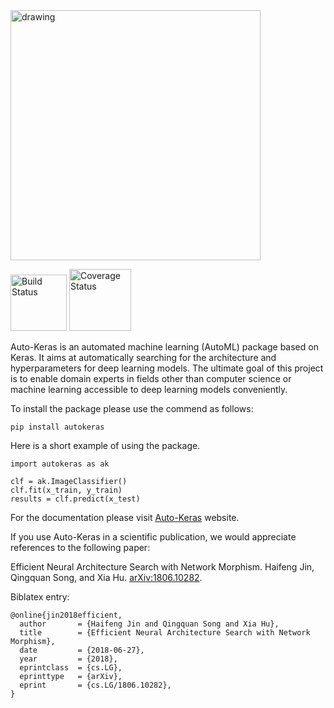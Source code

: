 <img src="https://github.com/jhfjhfj1/autokeras/blob/master/logo.png?raw=true" alt="drawing" width="400px"/>

<p><a href="https://travis-ci.org/jhfjhfj1/autokeras"><img alt="Build Status" src="https://travis-ci.org/jhfjhfj1/autokeras.svg?branch=master" style="width: 90px"/></a>
<a href="https://coveralls.io/github/jhfjhfj1/autokeras?branch=master"><img alt="Coverage Status" src="https://coveralls.io/repos/github/jhfjhfj1/autokeras/badge.svg?branch=master" style="width: 99px"/></a></p>

Auto-Keras is an automated machine learning (AutoML) package based on Keras.
It aims at automatically searching for the architecture and hyperparameters for deep learning models.
The ultimate goal of this project is to enable domain experts in fields other than computer science or machine learning
accessible to deep learning models conveniently.

To install the package please use the commend as follows:

    pip install autokeras

Here is a short example of using the package.


    import autokeras as ak

    clf = ak.ImageClassifier()
    clf.fit(x_train, y_train)
    results = clf.predict(x_test)

For the documentation please visit [Auto-Keras](https://github.com/jhfjhfj1/autokeras) website.

If you use Auto-Keras in a scientific publication, we would appreciate references to the following paper:

Efficient Neural Architecture Search with Network Morphism.
Haifeng Jin, Qingquan Song, and Xia Hu.
[arXiv:1806.10282](https://arxiv.org/abs/1806.10282).

Biblatex entry:

    @online{jin2018efficient,
      author       = {Haifeng Jin and Qingquan Song and Xia Hu},
      title        = {Efficient Neural Architecture Search with Network Morphism},
      date         = {2018-06-27},
      year         = {2018},
      eprintclass  = {cs.LG},
      eprinttype   = {arXiv},
      eprint       = {cs.LG/1806.10282},
    }
